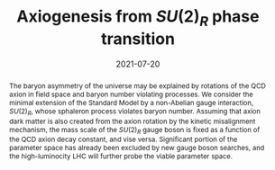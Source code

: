 ---
title: "Axiogenesis from $SU(2)_R$ phase transition"
authors:
- Keisuke Harigaya
- admin
date: "2021-07-20"
doi: "10.1007/JHEP10(2021)022"

# Schedule page publish date (NOT publication's date).
publishDate: "2021-10-04"

# Publication type.
# Legend: 0 = Uncategorized; 1 = Conference paper; 2 = Journal article;
# 3 = Preprint / Working Paper; 4 = Report; 5 = Book; 6 = Book section;
# 7 = Thesis; 8 = Patent
publication_types: ["2"]

# Publication name and optional abbreviated publication name.
publication: "Journal of High Energy Physics"
publication_short: "JHEP"

abstract: The baryon asymmetry of the universe may be explained by rotations of the QCD axion in field space and baryon number violating processes. We consider the minimal extension of the Standard Model by a non-Abelian gauge interaction, $SU(2)_R$, whose sphaleron process violates baryon number. Assuming that axion dark matter is also created from the axion rotation by the kinetic misalignment mechanism, the mass scale of the $SU(2)_R$ gauge boson is fixed as a function of the QCD axion decay constant, and vise versa. Significant portion of the parameter space has already been excluded by new gauge boson searches, and the high-luminocity LHC will further probe the viable parameter space.

# Summary. An optional shortened abstract.
summary: Axion rotation has been recently proposed to be a possible source of baryogenesis, i.e. 'axiogenesis'. This mechanism, however, cannot account for the observed number of axion dark matter abundance and baryon asymmetry simultaneously in minimal SM + axion. In this paper, we propose a possibility where axiogenesis can be compatible with axion dark matter.

tags:
- electroweak phase transition
- axion
- axion rotation
- axiogenesis
- left-right symmetry
featured: true

links:
- name: arXiv
  url: https://arxiv.org/abs/2107.09679
url_pdf: https://arxiv.org/pdf/2107.09679.pdf
# url_code: 'https://github.com/wowchemy/wowchemy-hugo-themes'
# url_dataset: '#'
# url_poster: '#'
# url_project: ''
# url_slides: ''
# url_source: ''
# url_video: '#'

# Featured image
# To use, add an image named `featured.jpg/png` to your page's folder. 
image:
  # caption: 'Image credit: [**Unsplash**](https://unsplash.com/photos/s9CC2SKySJM)'
  focal_point: ""
  preview_only: true

# Associated Projects (optional).
#   Associate this publication with one or more of your projects.
#   Simply enter your project's folder or file name without extension.
#   E.g. `internal-project` references `content/project/internal-project/index.md`.
#   Otherwise, set `projects: []`.
projects:
- axion-rotation

share: false
# Slides (optional).
#   Associate this publication with Markdown slides.
#   Simply enter your slide deck's filename without extension.
#   E.g. `slides: "example"` references `content/slides/example/index.md`.
#   Otherwise, set `slides: ""`.
# slides: example
---
